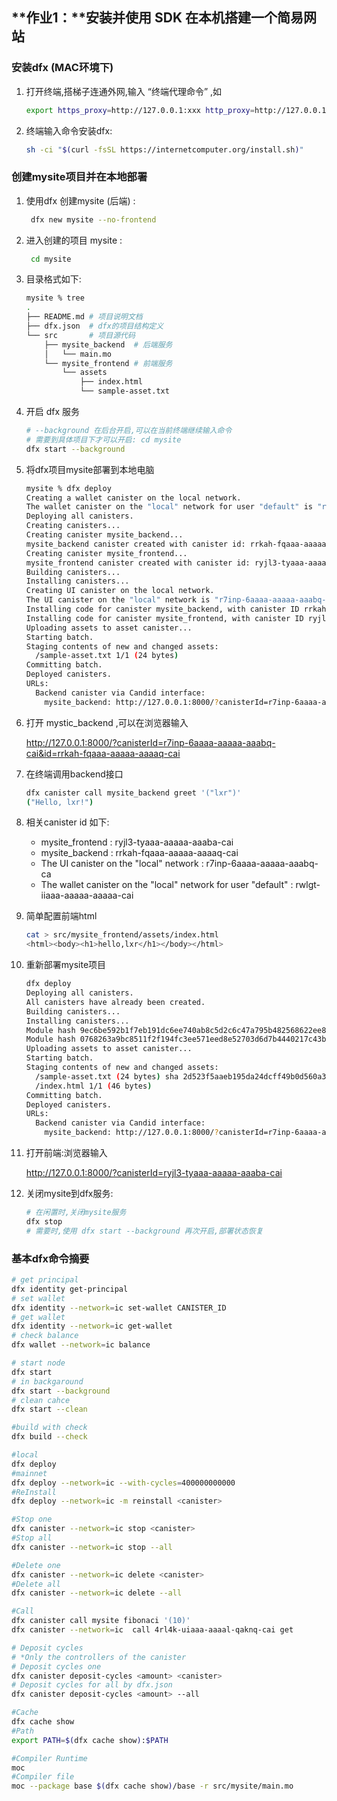 ## **作业1：**安装并使用 SDK 在本机搭建一个简易网站 

### 安装dfx (MAC环境下)

1. 打开终端,搭梯子连通外网,输入 “终端代理命令” ,如  

   ```bash
   export https_proxy=http://127.0.0.1:xxx http_proxy=http://127.0.0.1:xxx all_proxy=socks5://127.0.0.1:xxx
   ```

2. 终端输入命令安装dfx: 

   ```bash
   sh -ci "$(curl -fsSL https://internetcomputer.org/install.sh)"
   ```

### 创建mysite项目并在本地部署

1. 使用dfx 创建mysite (后端) :

   ```bash
    dfx new mysite --no-frontend  
   ```

2. 进入创建的项目 mysite : 

   ```bash
    cd mysite 
   ```

3. 目录格式如下:

   ```bash
   mysite % tree
   .
   ├── README.md # 项目说明文档
   ├── dfx.json  # dfx的项目结构定义
   └── src       # 项目源代码
       ├── mysite_backend  # 后端服务
       │   └── main.mo
       └── mysite_frontend # 前端服务
           └── assets
               ├── index.html
               └── sample-asset.txt
   
   
   ```

4. 开启 dfx 服务

   ```bash
   # --background 在后台开启,可以在当前终端继续输入命令
   # 需要到具体项目下才可以开启: cd mysite
   dfx start --background
   ```

5. 将dfx项目mysite部署到本地电脑

   ```bash
   mysite % dfx deploy
   Creating a wallet canister on the local network.
   The wallet canister on the "local" network for user "default" is "rwlgt-iiaaa-aaaaa-aaaaa-cai"
   Deploying all canisters.
   Creating canisters...
   Creating canister mysite_backend...
   mysite_backend canister created with canister id: rrkah-fqaaa-aaaaa-aaaaq-cai
   Creating canister mysite_frontend...
   mysite_frontend canister created with canister id: ryjl3-tyaaa-aaaaa-aaaba-cai
   Building canisters...
   Installing canisters...
   Creating UI canister on the local network.
   The UI canister on the "local" network is "r7inp-6aaaa-aaaaa-aaabq-cai"
   Installing code for canister mysite_backend, with canister ID rrkah-fqaaa-aaaaa-aaaaq-cai
   Installing code for canister mysite_frontend, with canister ID ryjl3-tyaaa-aaaaa-aaaba-cai
   Uploading assets to asset canister...
   Starting batch.
   Staging contents of new and changed assets:
     /sample-asset.txt 1/1 (24 bytes)
   Committing batch.
   Deployed canisters.
   URLs:
     Backend canister via Candid interface:
       mysite_backend: http://127.0.0.1:8000/?canisterId=r7inp-6aaaa-aaaaa-aaabq-cai&id=rrkah-fqaaa-aaaaa-aaaaq-cai
   ```

6. 打开 mystic_backend ,可以在浏览器输入

   http://127.0.0.1:8000/?canisterId=r7inp-6aaaa-aaaaa-aaabq-cai&id=rrkah-fqaaa-aaaaa-aaaaq-cai 

7. 在终端调用backend接口

   ```bash
   dfx canister call mysite_backend greet '("lxr")'
   ("Hello, lxr!")
   ```

8. 相关canister id 如下:

   - mysite_frontend : ryjl3-tyaaa-aaaaa-aaaba-cai
   - mysite_backend : rrkah-fqaaa-aaaaa-aaaaq-cai
   - The UI canister on the "local" network : r7inp-6aaaa-aaaaa-aaabq-ca
   - The wallet canister on the "local" network for user "default" : rwlgt-iiaaa-aaaaa-aaaaa-cai

8. 简单配置前端html

   ```bash
   cat > src/mysite_frontend/assets/index.html
   <html><body><h1>hello,lxr</h1></body></html>
   ```

9. 重新部署mysite项目

   ```bash
   dfx deploy
   Deploying all canisters.
   All canisters have already been created.
   Building canisters...
   Installing canisters...
   Module hash 9ec6be592b1f7eb191dc6ee740ab8c5d2c6c47a795b482568622ee8f6fb14c1c is already installed.
   Module hash 0768263a9bc8511f2f194fc3ee571eed8e52703d6d7b4440217c43b41c57f87c is already installed.
   Uploading assets to asset canister...
   Starting batch.
   Staging contents of new and changed assets:
     /sample-asset.txt (24 bytes) sha 2d523f5aaeb195da24dcff49b0d560a3d61b8af859cee78f4cff0428963929e6 is already installed
     /index.html 1/1 (46 bytes)
   Committing batch.
   Deployed canisters.
   URLs:
     Backend canister via Candid interface:
       mysite_backend: http://127.0.0.1:8000/?canisterId=r7inp-6aaaa-aaaaa-aaabq-cai&id=rrkah-fqaaa-aaaaa-aaaaq-cai
   ```

10. 打开前端:浏览器输入 

    http://127.0.0.1:8000/?canisterId=ryjl3-tyaaa-aaaaa-aaaba-cai

11. 关闭mysite到dfx服务:

    ```bash
    # 在闲置时,关闭mysite服务
    dfx stop
    # 需要时,使用 dfx start --background 再次开启,部署状态恢复
    ```



### 基本dfx命令摘要

```bash
# get principal
dfx identity get-principal
# set wallet
dfx identity --network=ic set-wallet CANISTER_ID
# get wallet
dfx identity --network=ic get-wallet
# check balance
dfx wallet --network=ic balance

# start node
dfx start
# in backgaround
dfx start --background
# clean cahce
dfx start --clean

#build with check
dfx build --check

#local
dfx deploy
#mainnet
dfx deploy --network=ic --with-cycles=400000000000
#ReInstall
dfx deploy --network=ic -m reinstall <canister>

#Stop one
dfx canister --network=ic stop <canister>
#Stop all
dfx canister --network=ic stop --all

#Delete one
dfx canister --network=ic delete <canister>
#Delete all
dfx canister --network=ic delete --all

#Call
dfx canister call mysite fibonaci '(10)'
dfx canister --network=ic  call 4rl4k-uiaaa-aaaal-qaknq-cai get

# Deposit cycles 
# *Only the controllers of the canister
# Deposit cycles one
dfx canister deposit-cycles <amount> <canister>
# Deposit cycles for all by dfx.json
dfx canister deposit-cycles <amount> --all

#Cache
dfx cache show
#Path
export PATH=$(dfx cache show):$PATH

#Compiler Runtime
moc
#Compiler file
moc --package base $(dfx cache show)/base -r src/mysite/main.mo
```

